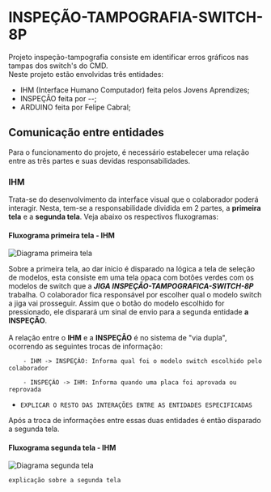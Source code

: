 # INSPEÇÃO-TAMPOGRAFIA-SWITCH-8P

Projeto inspeção-tampografia consiste em identificar erros gráficos nas tampas dos switch's do CMD. <br>
Neste projeto estão envolvidas três  entidades:  

- IHM (Interface Humano Computador) feita pelos Jovens Aprendizes;
- INSPEÇÃO feita por --;
- ARDUINO feita por Felipe Cabral;

## Comunicação entre entidades

Para o funcionamento do projeto, é necessário estabelecer uma relação entre as três partes e suas devidas responsabilidades.

### IHM
Trata-se do desenvolvimento da interface visual que o colaborador poderá interagir. Nesta, tem-se a responsabilidade dividida em 2 partes, a **primeira tela** e a **segunda tela**. Veja abaixo os respectivos fluxogramas:

#### Fluxograma primeira tela - IHM
![Diagrama primeira tela](src/documents/Fluxograma%20primeira%20tela.png)

Sobre a primeira tela, ao dar inicio é disparado na lógica a tela de seleção de modelos, esta consiste em uma tela opaca com botões verdes com os modelos de switch que a **_JIGA INSPEÇÃO-TAMPOGRAFICA-SWITCH-8P_** trabalha. O colaborador fica responsável por escolher qual o modelo switch a jiga vai prosseguir. Assim que o botão do modelo escolhido for pressionado, ele disparará um sinal de envio para a segunda entidade **a INSPEÇÃO**. <br>
<br>
A relação entre o **IHM** e a **INSPEÇÃO** é no sistema de "via dupla", ocorrendo as seguintes trocas de informação:

```
    - IHM -> INSPEÇÃO: Informa qual foi o modelo switch escolhido pelo colaborador
```

```
    - INSPEÇÃO -> IHM: Informa quando uma placa foi aprovada ou reprovada
```
    
- `EXPLICAR O RESTO DAS INTERAÇÕES ENTRE AS ENTIDADES ESPECIFICADAS`

Após a troca de informações entre essas duas entidades é então disparado a segunda tela.

#### Fluxograma segunda tela - IHM
![Diagrama segunda tela](src/documents/Fluxograma%20segunda%20tela.png)


`explicação sobre a segunda tela`

